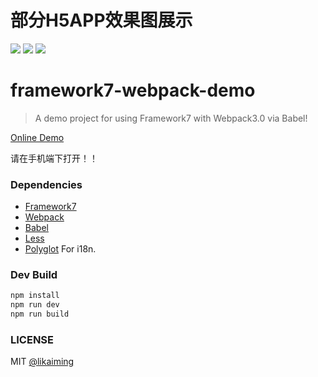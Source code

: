# 部分H5APP效果图展示

<img src="http://sdx.hefupb.com/dist/images/sdx_home.gif">
<img src="http://sdx.hefupb.com/dist/images/sdx_fund2.gif">
<img src="http://sdx.hefupb.com/dist/images/questionnaire.gif">

# framework7-webpack-demo

> A demo project for using Framework7 with Webpack3.0 via Babel!

[Online Demo](http://sdx.hefupb.com/dist/#!/page/main.html)

请在手机端下打开！！

### Dependencies

* [Framework7](http://framework7.io/)
* [Webpack](https://webpack.js.org/)
* [Babel](https://babeljs.io/)
* [Less](https://github.com/less/less.js)
* [Polyglot](https://github.com/airbnb/polyglot.js) For i18n.

### Dev Build

```bash
npm install
npm run dev
npm run build
```

### LICENSE

MIT [@likaiming](https://github.com/fxk01/)
